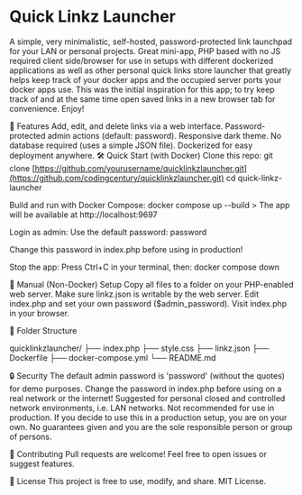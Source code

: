 # Quick Linkz Launcher
A simple, very minimalistic, self-hosted, password-protected link launchpad for your LAN or personal projects.
Great mini-app, PHP based with no JS required client side/browser for use in setups with different
dockerized applications as well as other personal quick links store launcher that greatly helps
keep track of your docker apps and the occupied server ports your docker apps use.
This was the initial inspiration for this app; to try keep track of and at the same time open
saved links in a new browser tab for convenience.
Enjoy!

🚀 Features
Add, edit, and delete links via a web interface.
Password-protected admin actions (default: password).
Responsive dark theme.
No database required (uses a simple JSON file).
Dockerized for easy deployment anywhere.
🛠️ Quick Start (with Docker)
Clone this repo: git clone [https://github.com/yourusername/quicklinkzlauncher.git](https://github.com/codingcentury/quicklinkzlauncher.git) cd quick-linkz-launcher

Build and run with Docker Compose: docker compose up --build > The app will be available at http://localhost:9697

Login as admin:
Use the default password: password

Change this password in index.php before using in production!

Stop the app:
Press Ctrl+C in your terminal, then: docker compose down

📝 Manual (Non-Docker) Setup
Copy all files to a folder on your PHP-enabled web server.
Make sure linkz.json is writable by the web server.
Edit index.php and set your own password ($admin_password).
Visit index.php in your browser.

📂 Folder Structure

quicklinkzlauncher/
  ├── index.php
  ├── style.css
  ├── linkz.json
  ├── Dockerfile
  ├── docker-compose.yml
  └── README.md

🔒 Security
The default admin password is 'password' (without the quotes) for demo purposes.
Change the password in index.php before using on a real network or the internet!
Suggested for personal closed and controlled network environments, i.e. LAN networks.
Not recommended for use in production.
If you decide to use this in a production setup, you are on your own.
No guarantees given and you are the sole responsible person or group of persons.

🙌 Contributing
Pull requests are welcome!
Feel free to open issues or suggest features.

📄 License
This project is free to use, modify, and share.
MIT License.
